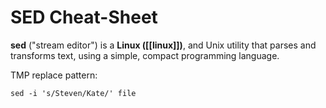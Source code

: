 # SED Cheat-Sheet
**sed** ("stream editor") is a **Linux ([[linux]])**, and Unix utility that parses and transforms text, using a simple, compact programming language.

TMP
replace pattern: 
```
sed -i 's/Steven/Kate/' file
```
